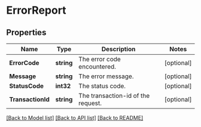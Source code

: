 # ErrorReport

## Properties

Name | Type | Description | Notes
------------ | ------------- | ------------- | -------------
**ErrorCode** | **string** | The error code encountered. | [optional] 
**Message** | **string** | The error message. | [optional] 
**StatusCode** | **int32** | The status code. | [optional] 
**TransactionId** | **string** | The transaction-id of the request. | [optional] 

[[Back to Model list]](../README.md#documentation-for-models) [[Back to API list]](../README.md#documentation-for-api-endpoints) [[Back to README]](../README.md)


